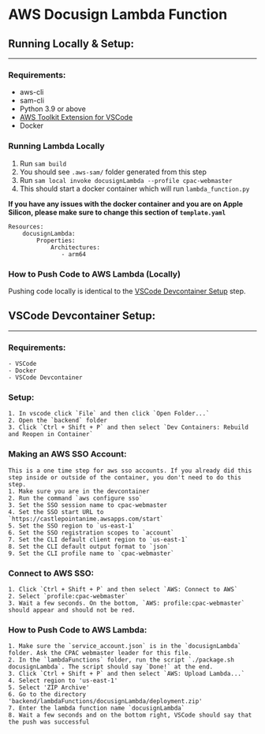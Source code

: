 # AWS Docusign Lambda Function

## **Running Locally & Setup:**

---

### **Requirements:**

- aws-cli
- sam-cli
- Python 3.9 or above
- [AWS Toolkit Extension for VSCode](https://marketplace.visualstudio.com/items?itemName=AmazonWebServices.aws-toolkit-vscode&ssr=false#overview)
- Docker

### **Running Lambda Locally**

1. Run `sam build`
2. You should see `.aws-sam/` folder generated from this step
3. Run `sam local invoke docusignLambda --profile cpac-webmaster`
4. This should start a docker container which will run `lambda_function.py`

**If you have any issues with the docker container and you are on Apple Silicon, please make sure to change this section of `template.yaml`**

```
Resources:
    docusignLambda:
        Properties:
            Architectures:
               - arm64
```

### **How to Push Code to AWS Lambda (Locally)**

Pushing code locally is identical to the [VSCode Devcontainer Setup](#how-to-push-code-to-aws-lambda) step.

## **VSCode Devcontainer Setup:**

---

### **Requirements:**

    - VSCode
    - Docker
    - VSCode Devcontainer

### **Setup:**

    1. In vscode click `File` and then click `Open Folder...`
    2. Open the `backend` folder
    3. Click `Ctrl + Shift + P` and then select `Dev Containers: Rebuild and Reopen in Container`

### **Making an AWS SSO Account**:

    This is a one time step for aws sso accounts. If you already did this step inside or outside of the container, you don't need to do this step.
    1. Make sure you are in the devcontainer
    2. Run the command `aws configure sso`
    3. Set the SSO session name to cpac-webmaster
    4. Set the SSO start URL to `https://castlepointanime.awsapps.com/start`
    5. Set the SSO region to `us-east-1`
    6. Set the SSO registration scopes to `account`
    7. Set the CLI default client region to `us-east-1`
    8. Set the CLI default output format to `json`
    9. Set the CLI profile name to `cpac-webmaster`

### **Connect to AWS SSO:**

    1. Click `Ctrl + Shift + P` and then select `AWS: Connect to AWS`
    2. Select `profile:cpac-webmaster`
    3. Wait a few seconds. On the bottom, `AWS: profile:cpac-webmaster` should appear and should not be red.

### **How to Push Code to AWS Lambda:**

    1. Make sure the `service_account.json` is in the `docusignLambda` folder. Ask the CPAC webmaster leader for this file.
    2. In the `lambdaFunctions` folder, run the script `./package.sh docusignLambda`. The script should say `Done!` at the end.
    3. Click `Ctrl + Shift + P` and then select `AWS: Upload Lambda...`
    4. Select region to 'us-east-1'
    5. Select 'ZIP Archive'
    6. Go to the directory 'backend/lambdaFunctions/docusignLambda/deployment.zip'
    7. Enter the lambda function name `docusignLambda`
    8. Wait a few seconds and on the bottom right, VSCode should say that the push was successful
